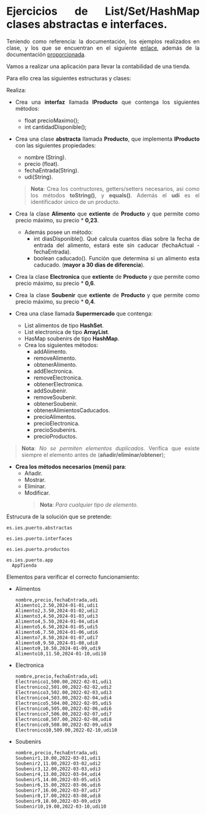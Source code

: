 
<div align="justify">

# Ejercicios de List/Set/HashMap clases abstractas e interfaces.

Teniendo como referencia: la documentación, los ejemplos realizados en clase, y los que se encuentran en el siguiente [enlace](../../Ejemplos/), además de la documentación [proporcionada](../../README.md).

Vamos a realizar una aplicación para llevar la contabilidad de una tienda.

Para ello crea las siguientes estructuras y clases:

Realiza:

- Crea una __interfaz__ llamada __IProducto__ que contenga los siguientes métodos:
  - float precioMaximo();
  - int cantidadDisponible();
- Crea una clase __abstracta__ llamada __Producto__, que implementa __IProducto__ con las siguientes propiedades:
  - nombre (String).
  - precio (float).
  - fechaEntrada(String).
  - udi(String).

  >__Nota__: Crea los contructores, getters/setters necesarios, asi como los métodos __toString()__, y __equals()__. Además el __udi__ es el identificador único de un producto.

- Crea la clase __Alimento__ que __extiente__ de __Producto__ y que permite como precio máximo, su precio * __0,23__.
  - Además posee un método:
    - int diasDisponible(). Qué calcula cuantos días sobre la fecha de entrada del alimento, estará este sin caducar (fechaActual - fechaEntrada).
    - boolean caducado(). Función que determina si un alimento esta caducado. (__mayor a 30 dias de diferencia__).
- Crea la clase __Electronica__ que __extiente__ de __Producto__ y que permite como precio máximo, su precio * __0,6__.
- Crea la clase __Soubenir__ que __extiente__ de __Producto__ y que permite como precio máximo, su precio * __0,4__.
- Crea una clase llamada __Supermercado__ que contenga:
  - List<Alimento> alimentos de tipo __HashSet__.
  - List<Electronica> electronica de tipo __ArrayList__.
  - HasMap<Soubenir> soubenirs de tipo __HashMap__.
  - Crea los siguientes métodos:
    - addAlimento.
    - removeAlimento.
    - obtenerAlimento.
    - addElectronica.
    - removeElectronica.
    - obtenerElectronica.
    - addSoubenir.
    - removeSoubenir.
    - obtenerSoubenir.
    - obtenerAlimientosCaducados.
    - precioAlimentos.
    - precioElectronica.
    - precioSoubenirs.
    - precioProductos.
>__Nota__: _No se permiten elementos duplicados_. Verifica que existe siempre el elemento antes de (__añadir/eliminar/obtener__);

- __Crea los métodos necesarios (menú) para__:
  - Añadir.
  - Mostrar.
  - Eliminar.
  - Modificar.
    >__Nota__: _Para cualquier tipo de elemento_.

Estrucura de la solución que se pretende:

```code
es.ies.puerto.abstractas
  
es.ies.puerto.interfaces
  
es.ies.puerto.productos
  
es.ies.puerto.app
  AppTienda
```

Elementos para verificar el correcto funcionamiento:

- Alimentos
  ```csv
  nombre,precio,fechaEntrada,udi
  Alimento1,2.50,2024-01-01,udi1
  Alimento2,3.50,2024-01-02,udi2
  Alimento3,4.50,2024-01-03,udi3
  Alimento4,5.50,2024-01-04,udi4
  Alimento5,6.50,2024-01-05,udi5
  Alimento6,7.50,2024-01-06,udi6
  Alimento7,8.50,2024-01-07,udi7
  Alimento8,9.50,2024-01-08,udi8
  Alimento9,10.50,2024-01-09,udi9
  Alimento10,11.50,2024-01-10,udi10
  ```

- Electronica
  ```csv
  nombre,precio,fechaEntrada,udi
  Electronico1,500.00,2022-02-01,udi1
  Electronico2,501.00,2022-02-02,udi2
  Electronico3,502.00,2022-02-03,udi3
  Electronico4,503.00,2022-02-04,udi4
  Electronico5,504.00,2022-02-05,udi5
  Electronico6,505.00,2022-02-06,udi6
  Electronico7,506.00,2022-02-07,udi7
  Electronico8,507.00,2022-02-08,udi8
  Electronico9,508.00,2022-02-09,udi9
  Electronico10,509.00,2022-02-10,udi10
  ```

- Soubenirs
  ```csv
  nombre,precio,fechaEntrada,udi
  Soubenir1,10.00,2022-03-01,udi1
  Soubenir2,11.00,2022-03-02,udi2
  Soubenir3,12.00,2022-03-03,udi3
  Soubenir4,13.00,2022-03-04,udi4
  Soubenir5,14.00,2022-03-05,udi5
  Soubenir6,15.00,2022-03-06,udi6
  Soubenir7,16.00,2022-03-07,udi7
  Soubenir8,17.00,2022-03-08,udi8
  Soubenir9,18.00,2022-03-09,udi9
  Soubenir10,19.00,2022-03-10,udi10
  ```


</div>